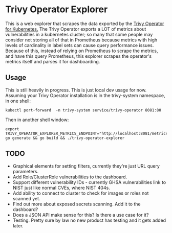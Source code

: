 # Trivy Operator Explorer

This is a web explorer that scrapes the data exported by the [Trivy Operator for Kubernetes.](https://github.com/aquasecurity/trivy-operator) The Trivy Operator exports a LOT of metrics about vulnerabilities in a kubernetes cluster; so many that some people may consider not storing all of that in Prometheus because metrics with high levels of cardinality in label sets can cause query performance issues. Because of this, instead of relying on Prometheus to scrape the metrics, and have this query Prometheus, this explorer scrapes the operator's metrics itself and parses it for dashboarding.

## Usage

This is still heavily in progress. This is just local dev usage for now. Assuming your Trivy Operator installation is in the trivy-system namespace, in one shell:
```
kubectl port-forward  -n trivy-system service/trivy-operator 8081:80
```

Then in another shell window:
```
export TRIVY_OPERATOR_EXPLORER_METRICS_ENDPOINT="http://localhost:8081/metrics"
go generate && go build && ./trivy-operator-explorer
```

## TODO

- Graphical elements for setting filters, currently they're just URL query parameters.
- Add Role/ClusterRole vulnerabilities to the dashboard.
- Support different vulnerability IDs - currently GHSA vulnerabilities link to NIST just like normal CVEs, where NIST 404s.
- Add ability to connect to cluster to check for images or roles not scanned yet.
- Find out more about exposed secrets scanning. Add it to the dashboard?
- Does a JSON API make sense for this? Is there a use case for it?
- Testing. Pretty sure by law no new product has testing and it gets added later.
